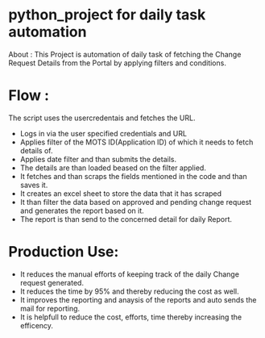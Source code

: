 # python_project for daily task automation

About :
This Project is automation of daily task of fetching the Change Request Details from the Portal by applying filters and conditions.

# Flow :
The script uses the usercredentais and fetches the URL.
* Logs in via the user specified credentials and URL
* Applies filter of the MOTS ID(Application ID) of which it needs to fetch details of.
* Applies date filter and than submits the details.
* The details are than loaded beased on the filter applied.
* It fetches and than scraps the fields mentioned in the code and than saves it.
* It creates an excel sheet to store the data that it has scraped
* It than filter the data based on approved and pending change request and generates the report based on it.
* The report is than send to the concerned detail for daily Report.

# Production Use:
* It reduces the manual efforts of keeping track of the daily Change request generated.
* It reduces the time by 95% and thereby reducing the cost as well.
* It improves the reporting and anaysis of the reports and auto sends the mail for reporting.
* It is helpfull to reduce the cost, efforts, time thereby increasing the efficency.
